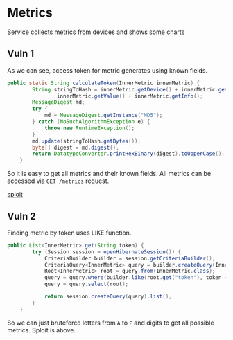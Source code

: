 # Metrics

Service collects metrics from devices and shows some charts

## Vuln 1

As we can see, access token for metric generates using known fields.

```java
public static String calculateToken(InnerMetric innerMetric) {
        String stringToHash = innerMetric.getDevice() + innerMetric.getType() +
                innerMetric.getValue() + innerMetric.getInfo();
        MessageDigest md;
        try {
            md = MessageDigest.getInstance("MD5");
        } catch (NoSuchAlgorithmException e) {
            throw new RuntimeException();
        }
        md.update(stringToHash.getBytes());
        byte[] digest = md.digest();
        return DatatypeConverter.printHexBinary(digest).toUpperCase();
    }
```

So it is easy to get all metrics and their known fields. All metrics can be accessed via `GET /metrics` request. 

[sploit](../../sploits/metrics/src/main/java/HttpClientExploiter.java)

## Vuln 2

Finding metric by token uses LIKE function. 
```java
public List<InnerMetric> get(String token) {
        try (Session session = openHibernateSession()) {
            CriteriaBuilder builder = session.getCriteriaBuilder();
            CriteriaQuery<InnerMetric> query = builder.createQuery(InnerMetric.class);
            Root<InnerMetric> root = query.from(InnerMetric.class);
            query = query.where(builder.like(root.get("token"), token + "%"));
            query = query.select(root);

            return session.createQuery(query).list();
        }
    }
```
So we can just bruteforce letters from `A` to `F` and digits to get all possible metrics. Sploit is above.

